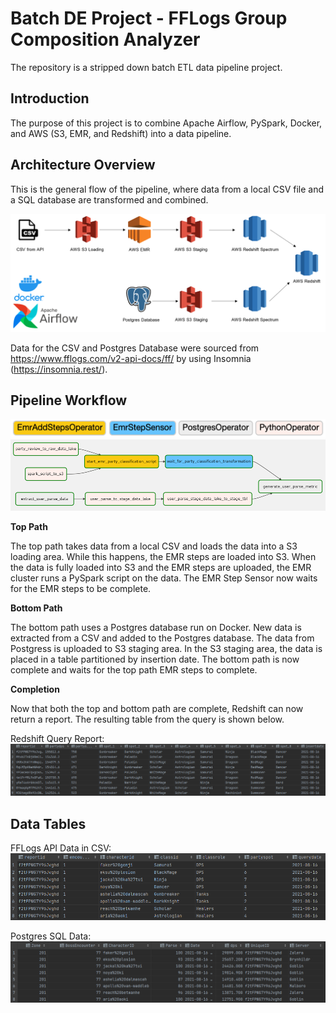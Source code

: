 # Batch DE Project - FFLogs Group Composition Analyzer

The repository is a stripped down batch ETL data pipeline project.

## Introduction

The purpose of this project is to combine Apache Airflow, PySpark, Docker, and AWS (S3, EMR, and Redshift) into a data pipeline. 

## Architecture Overview
This is the general flow of the pipeline, where data from a local CSV file and a SQL database are transformed and combined.

![Architecture](assets/images/architecture.png)

Data for the CSV and Postgres Database were sourced from https://www.fflogs.com/v2-api-docs/ff/ by using Insomnia (https://insomnia.rest/).

## Pipeline Workflow

![daglegend](assets/images/daglegend.png)
![dag](assets/images/dag.png)

**Top Path**

The top path takes data from a local CSV and loads the data into a S3 loading area.
While this happens, the EMR steps are loaded into S3.
When the data is fully loaded into S3 and the EMR steps are uploaded, the EMR cluster runs a PySpark script on the data.
The EMR Step Sensor now waits for the EMR steps to be complete.

**Bottom Path**

The bottom path uses a Postgres database run on Docker.
New data is extracted from a CSV and added to the Postgres database.
The data from Postgress is uploaded to S3 staging area.
In the S3 staging area, the data is placed in a table partitioned by insertion date.
The bottom path is now complete and waits for the top path EMR steps to complete.

**Completion**

Now that both the top and bottom path are complete, Redshift can now return a report.
The resulting table from the query is shown below.

Redshift Query Report:
![RedshiftQ](assets/images/RedshiftQ.png)

## Data Tables
FFLogs API Data in CSV:
![FFLogsData](assets/images/FFLogsData.png)

Postgres SQL Data:
![PostgresData](assets/images/PostgresData.png)

